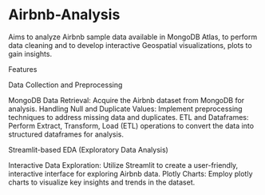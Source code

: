 # Airbnb-Analysis
Aims to analyze Airbnb sample data available in MongoDB Atlas, to perform data cleaning and to develop interactive Geospatial visualizations, plots to gain insights.

Features

Data Collection and Preprocessing

MongoDB Data Retrieval: Acquire the Airbnb dataset from MongoDB for analysis.
Handling Null and Duplicate Values: Implement preprocessing techniques to address missing data and duplicates.
ETL and Dataframes: Perform Extract, Transform, Load (ETL) operations to convert the data into structured dataframes for analysis.

Streamlit-based EDA (Exploratory Data Analysis)

Interactive Data Exploration: Utilize Streamlit to create a user-friendly, interactive interface for exploring Airbnb data.
Plotly Charts: Employ plotly charts to visualize key insights and trends in the dataset.
